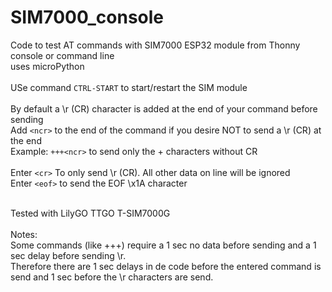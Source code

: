 # SIM7000_console
Code to test AT commands with SIM7000 ESP32 module from Thonny console or command line<br>
uses microPython<br><br>
USe command ```CTRL-START``` to start/restart the SIM module<br><br>
By default a \r (CR) character is added at the end of your command before sending<br>
Add ```<ncr>``` to the end of the command if you desire NOT to send a \r (CR) at the end<br>
Example: ```+++<ncr>``` to send only the + characters without CR<br><br>
Enter ```<cr>``` To only send \r (CR). All other data on line will be ignored<br>
Enter ```<eof>``` to send the EOF \x1A character<br><br>


Tested with LilyGO TTGO T-SIM7000G<br><br>
Notes:<br>
Some commands (like +++) require a 1 sec no data before sending and a 1 sec delay before sending \r.<br>
Therefore there are 1 sec delays in de code before the entered command is send and 1 sec before the \r characters are send.<br>
